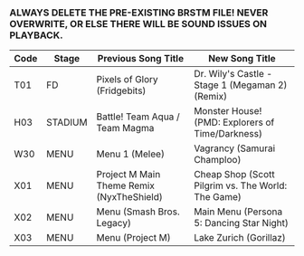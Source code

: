 ### ALWAYS DELETE THE PRE-EXISTING BRSTM FILE! NEVER OVERWRITE, OR ELSE THERE WILL BE SOUND ISSUES ON PLAYBACK.

| Code	| Stage		| Previous Song Title							| New Song Title											|
|------	|-------	|--------------------------------------------	|----------------------------------------------------		|
| T01	| FD		| Pixels of Glory (Fridgebits)					| Dr. Wily's Castle - Stage 1 (Megaman 2) (Remix)			|
| H03	| STADIUM	| Battle! Team Aqua / Team Magma				| Monster House! (PMD: Explorers of Time/Darkness)			|
| W30	| MENU		| Menu 1 (Melee)								| Vagrancy (Samurai Champloo)							 	|
| X01	| MENU		| Project M Main Theme Remix  (NyxTheShield)	| Cheap Shop (Scott Pilgrim vs. The World: The Game)		|
| X02	| MENU		| Menu (Smash Bros. Legacy)						| Main Menu (Persona 5: Dancing Star Night)					|
| X03	| MENU		| Menu (Project M)								| Lake Zurich (Gorillaz)									|